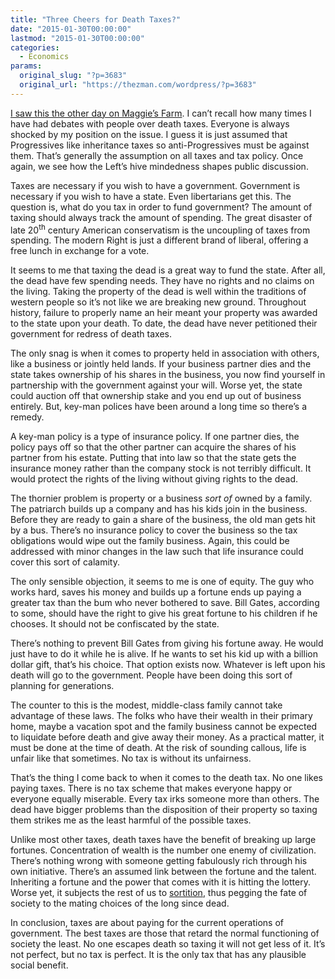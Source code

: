 ```yaml
---
title: "Three Cheers for Death Taxes?"
date: "2015-01-30T00:00:00"
lastmod: "2015-01-30T00:00:00"
categories:
  - Economics
params:
  original_slug: "?p=3683"
  original_url: "https://thezman.com/wordpress/?p=3683"
---
```


[I saw this the other day on Maggie’s
Farm](http://maggiesfarm.anotherdotcom.com/archives/25582-Three-Cheers-for-Death-Taxes.html).
I can’t recall how many times I have had debates with people over death
taxes. Everyone is always shocked by my position on the issue. I guess
it is just assumed that Progressives like inheritance taxes so
anti-Progressives must be against them. That’s generally the assumption
on all taxes and tax policy. Once again, we see how the Left’s hive
mindedness shapes public discussion.

Taxes are necessary if you wish to have a government. Government is
necessary if you wish to have a state. Even libertarians get this. The
question is, what do you tax in order to fund government? The amount of
taxing should always track the amount of spending. The great disaster of
late 20<sup>th</sup> century American conservatism is the uncoupling of
taxes from spending. The modern Right is just a different brand of
liberal, offering a free lunch in exchange for a vote.

It seems to me that taxing the dead is a great way to fund the state.
After all, the dead have few spending needs. They have no rights and no
claims on the living. Taking the property of the dead is well within the
traditions of western people so it’s not like we are breaking new
ground. Throughout history, failure to properly name an heir meant your
property was awarded to the state upon your death. To date, the dead
have never petitioned their government for redress of death taxes.

The only snag is when it comes to property held in association with
others, like a business or jointly held lands. If your business partner
dies and the state takes ownership of his shares in the business, you
now find yourself in partnership with the government against your will.
Worse yet, the state could auction off that ownership stake and you end
up out of business entirely. But, key-man polices have been around a
long time so there’s a remedy.

A key-man policy is a type of insurance policy. If one partner dies, the
policy pays off so that the other partner can acquire the shares of his
partner from his estate. Putting that into law so that the state gets
the insurance money rather than the company stock is not terribly
difficult. It would protect the rights of the living without giving
rights to the dead.

The thornier problem is property or a business *sort of* owned by a
family. The patriarch builds up a company and has his kids join in the
business. Before they are ready to gain a share of the business, the old
man gets hit by a bus. There’s no insurance policy to cover the business
so the tax obligations would wipe out the family business. Again, this
could be addressed with minor changes in the law such that life
insurance could cover this sort of calamity.

The only sensible objection, it seems to me is one of equity. The guy
who works hard, saves his money and builds up a fortune ends up paying a
greater tax than the bum who never bothered to save. Bill Gates,
according to some, should have the right to give his great fortune to
his children if he chooses. It should not be confiscated by the state.

There’s nothing to prevent Bill Gates from giving his fortune away. He
would just have to do it while he is alive. If he wants to set his kid
up with a billion dollar gift, that’s his choice. That option exists
now. Whatever is left upon his death will go to the government. People
have been doing this sort of planning for generations.

The counter to this is the modest, middle-class family cannot take
advantage of these laws. The folks who have their wealth in their
primary home, maybe a vacation spot and the family business cannot be
expected to liquidate before death and give away their money. As a
practical matter, it must be done at the time of death. At the risk of
sounding callous, life is unfair like that sometimes. No tax is without
its unfairness.

That’s the thing I come back to when it comes to the death tax. No one
likes paying taxes. There is no tax scheme that makes everyone happy or
everyone equally miserable. Every tax irks someone more than others. The
dead have bigger problems than the disposition of their property so
taxing them strikes me as the least harmful of the possible taxes.

Unlike most other taxes, death taxes have the benefit of breaking up
large fortunes. Concentration of wealth is the number one enemy of
civilization. There’s nothing wrong with someone getting fabulously rich
through his own initiative. There’s an assumed link between the fortune
and the talent. Inheriting a fortune and the power that comes with it is
hitting the lottery. Worse yet, it subjects the rest of us to
[sortition](http://en.wikipedia.org/wiki/Sortition#Historical), thus
pegging the fate of society to the mating choices of the long since
dead.

In conclusion, taxes are about paying for the current operations of
government. The best taxes are those that retard the normal functioning
of society the least. No one escapes death so taxing it will not get
less of it. It’s not perfect, but no tax is perfect. It is the only tax
that has any plausible social benefit.

 
